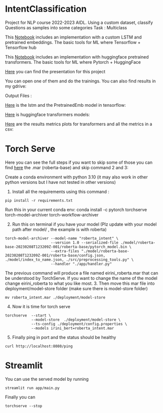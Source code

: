 # IntentClassification

Project for NLP course 2022-2023 AIDL.
Using a custom dataset, classify Questions as samples into some categories
Task : Multiclass

This [Notebook](https://colab.research.google.com/drive/18qh9-yzfDO9WKemmgcZQN4rHuLbuje2o?usp=sharing
) includes an implementation with a custom LSTM and pretrained embeddings.
The basic tools for ML where Tensorflow + Tensorflow hub

This [Notebook](https://colab.research.google.com/drive/1lhT-oEr5RdUD8HjpHGWVHHbyyUrxjWgw?usp=sharing
) includes an implementation with huggingface pretrained transformers. The basic tools for ML where Pytorch + HuggingFace

[Here](https://docs.google.com/presentation/d/1BobRXmuEhCJZTBXd8EN5QFzR8-QbFC07GIrZaXQg8ec/edit?usp=sharing) you can find the presentation for this project

You can open one of them and do the trainings.
You can also find results in my gdrive:

Output Files :

[Here](https://drive.google.com/drive/folders/1TQMY_o1vUo3wzhGZDP107kP1BcNB7bf7?usp=sharing) is the lstm and the PretrainedEmb model in tensorflow:

[Here](https://drive.google.com/drive/folders/1APnl9eKgSwPFTp9pR6TDoU87RhykzmuS?usp=sharing) is huggingface transformers models:

[Here](https://drive.google.com/drive/folders/1icVLBMryI-TJYI1RTISAy4eIEKPvZPC9?usp=sharing) are the results metrics plots for transformers and all the metrics in a csv: 


# Torch Serve

Here you can see the full steps if you want to skip some of those you can find [here](https://drive.google.com/file/d/1mOtx-0lGSr2GLJ_shWANBMnQVwrHEHi4/view?usp=sharing) the .mar (roberta-base) and skip command 2 and 3:

Create a conda environment with python 3.10 (it may also work in other python versions but I have not tested in other versions)

1. Install all the requirements using this command :
```
pip install -r requirements.txt
```

Run this in your current conda env:
conda install -c pytorch torchserve torch-model-archiver torch-workflow-archiver

2. Run this on terminal if you have your model (Plz update with your model path after model/ , the example is with roberta)
```
torch-model-archiver --model-name "roberta_intent" \
                     --version 1.0 --serialized-file ./model/roberta-base-20230208T123209Z-001/roberta-base/pytorch_model.bin \
                     --extra-files "./model/roberta-base-20230208T123209Z-001/roberta-base/config.json, ./model/index_to_name.json, ./src/preprocessing_tools.py" \
                     --handler "./app/handler.py"
```
The previous command will produce a file named eirini_roberta.mar 
that can be understood by TorchServe. 
If you want to change the name of the model change eirini_roberta 
to what you like most. 
3. Then move this mar file into deployment/model-store folder (make sure there is model-store folder)

```
mv roberta_intent.mar ./deployment/model-store 
```

4. Now it is time for torch serve

```
torchserve  --start \
            --model-store  ./deployment/model-store \
            --ts-config ./deployment/config.properties \
            --models irini_bert=roberta_intent.mar
```

5. Finally ping in port and the status should be healthy

```
curl http://localhost:8080/ping
```

# Streamlit

You can use the served model by running 

```
streamlit run app/main.py
```

Finally you can

```
torchserve --stop
```
